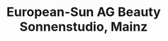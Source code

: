 ---
title: "European-Sun AG Beauty Sonnenstudio, Mainz"
url: /mainz/european-sun-ag-beauty-sonnenstudio-mainz/
shop: Kosmetik
---
